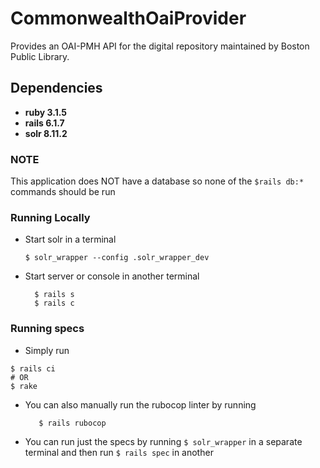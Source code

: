 # CommonwealthOaiProvider

Provides an OAI-PMH API for the digital repository maintained by Boston Public Library.

## Dependencies
* **ruby 3.1.5**
* **rails 6.1.7**
* **solr 8.11.2**

### NOTE
This application does NOT have a database so none of the `$rails db:*` commands should be run

### Running Locally

* Start solr in a terminal

  ```
  $ solr_wrapper --config .solr_wrapper_dev
  ```

* Start server or console in another terminal
  ```
    $ rails s
    $ rails c
  ```

### Running specs

* Simply run
```
$ rails ci
# OR
$ rake
```

* You can also manually run the rubocop linter by running
  ```
     $ rails rubocop
  ```

* You can run just the specs by running `$ solr_wrapper` in a separate terminal and then run
  `$ rails spec` in another
